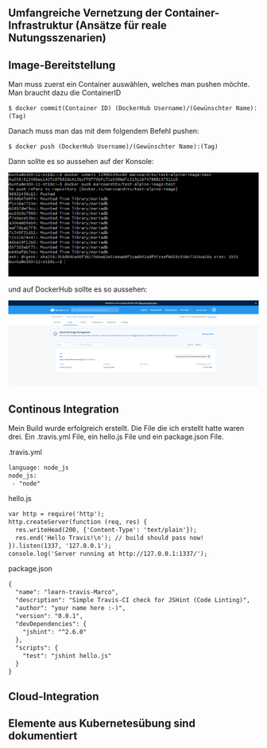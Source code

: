 ## Umfangreiche Vernetzung der Container-Infrastruktur (Ansätze für reale Nutungsszenarien)


## Image-Bereitstellung

Man muss zuerst ein Container auswählen, welches man pushen möchte.
Man braucht dazu die ContainerID

```
$ docker commit(Container ID) (DockerHub Username)/(Gewünschter Name):(Tag)
```
Danach muss man das mit dem folgendem Befehl pushen:
```
$ docker push (DockerHub Username)/(Gewünschter Name):(Tag)
```
Dann sollte es so aussehen auf der Konsole:

![Image Pushen DockerHub](bilder/imagetest.PNG)

und auf DockerHub sollte es so aussehen:

![Image auf DockerHub](bilder/testimage.PNG)

## Continous Integration

Mein Build wurde erfolgreich erstellt.
Die File die ich erstellt hatte waren drei. Ein .travis.yml File, ein hello.js File und ein package.json File.

.travis.yml
```
language: node_js
node_js:
 - "node"

```
hello.js
```
var http = require('http');
http.createServer(function (req, res) {
  res.writeHead(200, {'Content-Type': 'text/plain'});
  res.end('Hello Travis!\n'); // build should pass now!
}).listen(1337, '127.0.0.1');
console.log('Server running at http://127.0.0.1:1337/');

```
package.json

```
{
  "name": "learn-travis-Marco",
  "description": "Simple Travis-CI check for JSHint (Code Linting)",
  "author": "your name here :-)",
  "version": "0.0.1",
  "devDependencies": {
    "jshint": "^2.6.0"
  },
  "scripts": {
    "test": "jshint hello.js"
  }
}

```



## Cloud-Integration


## Elemente aus Kubernetesübung sind dokumentiert


